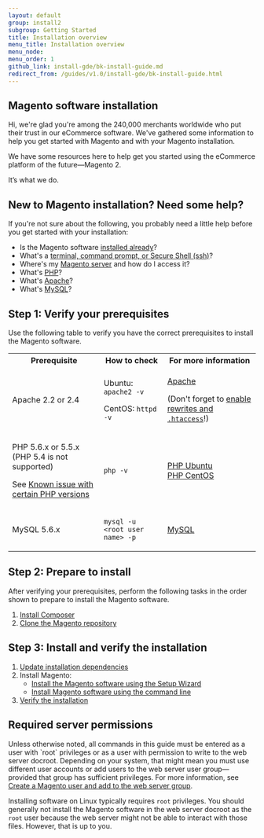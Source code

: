 ```yaml
---
layout: default
group: install2
subgroup: Getting Started
title: Installation overview
menu_title: Installation overview
menu_node: 
menu_order: 1
github_link: install-gde/bk-install-guide.md
redirect_from: /guides/v1.0/install-gde/bk-install-guide.html
---
```


<!-- This topic is referred to from Magento 2 code! Don't change the URL without informing engineering! -->
<!-- Referring file: README.md owned by core -->


<h2>Magento software installation</h2>
Hi, we're glad you're among the 240,000 merchants worldwide who put their trust in our eCommerce software. We've gathered some information to help you get started with Magento and with your Magento installation. 

We have some resources here to help get you started using the eCommerce platform of the future&mdash;Magento 2.

It’s what we do.

<h2>New to Magento installation? Need some help?</h2> 
If you're not sure about the following, you probably need a little help before you get started with your installation:

*	Is the Magento software <a href="{{ site.gdeurl }}install-gde/basics/basics_magento-installed.html">installed already</a>?
*	What's a <a href="{{ site.gdeurl }}install-gde/basics/basics_login.html">terminal, command prompt, or Secure Shell (ssh)</a>?
*	Where's my <a href="{{ site.gdeurl }}install-gde/basics/basics_login.html">Magento server</a> and how do I access it?
*	What's <a href="{{ site.gdeurl }}install-gde/basics/basics_software.html">PHP</a>?
*	What's <a href="{{ site.gdeurl }}install-gde/basics/basics_software.html">Apache</a>?
*	What's <a href="{{ site.gdeurl }}install-gde/basics/basics_software.html">MySQL</a>?

<h2 id="install-verify-prereq">Step 1: Verify your prerequisites</h2>

Use the following table to verify you have the correct prerequisites to install the Magento software.

<table>
	<tbody>
		<tr>
			<th>Prerequisite</th>
			<th>How to check</th>
			<th>For more information</th>
		</tr>
	<tr>
		<td><p>Apache 2.2 or 2.4</p></td>
		<td><p>Ubuntu: <code>apache2 -v</code></p>
		<p>CentOS: <code>httpd -v</code></p></td>
		<td><p><a href="{{ site.gdeurl }}install-gde/prereq/apache.html">Apache</a></p>
			<p>(Don't forget to <a href="{{ site.gdeurl }}install-gde/prereq/apache.html#apache-help-rewrite">enable rewrites and <code>.htaccess</code></a>!)</p></td>
	</tr>
	<tr>
		<td><p>PHP 5.6.x or 5.5.x (PHP 5.4 is not supported)</p>
			<p>See <a href="{{ site.gdeurl }}release-notes/known-issues.html#known-devrc-php">Known issue with certain PHP versions</a></p></td>
		<td><p><code>php -v</code></p></td>
		<td><a href="{{ site.gdeurl }}install-gde/prereq/php-ubuntu.html">PHP Ubuntu</a><br><a href="{{ site.gdeurl }}install-gde/prereq/php-centos.html">PHP CentOS</a></td>
	</tr>
	<tr><td><p>MySQL 5.6.x</p></td>
	<td><p><code>mysql -u &lt;root user name> -p</code></p></td>
	<td><a href="{{ site.gdeurl }}install-gde/prereq/mysql.html">MySQL</a></td>
	</tr>
</tbody>
</table>

<h2>Step 2: Prepare to install</h2>

After verifying your prerequisites, perform the following tasks in the order shown to prepare to install the Magento software.

1.	<a href="{{ site.gdeurl }}install-gde/install/composer-clone.html#instgde-prereq-compose-install">Install Composer</a>
2.	<a href="{{ site.gdeurl }}install-gde/install/composer-clone.html#instgde-prereq-compose-clone">Clone the Magento repository</a>

<h2>Step 3: Install and verify the installation</h2>

1.	<a href="{{ site.gdeurl }}install-gde/install/prepare-install.html">Update installation dependencies</a>
2.	Install Magento:
	*	<a href="{{ site.gdeurl }}install-gde/install/install-web.html">Install the Magento software using the Setup Wizard</a>
	*	<a href="{{ site.gdeurl }}install-gde/install/cli/install-cli.html">Install Magento software using the command line</a>
2.	<a href="{{ site.gdeurl }}install-gde/install/verify.html">Verify the installation</a>

<h2>Required server permissions</h2>
Unless otherwise noted, all commands in this guide must be entered as a user with `root` privileges or as a user with permission to write to the web server docroot. Depending on your system, that might mean you must use different user accounts or add users to the web server user group&mdash;provided that group has sufficient privileges. For more information, see <a href="{{ site.gdeurl }}install-gde/prereq/apache-user.html">Create a Magento user and add to the web server group</a>.

Installing software on Linux typically requires `root` privileges. You should generally not install the Magento software in the web server docroot as the `root` user because the web server might not be able to interact with those files. However, that is up to you.

